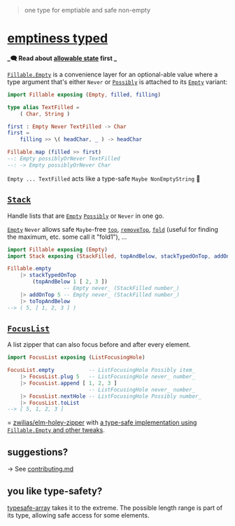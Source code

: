 > one type for emptiable and safe non-empty

# [emptiness typed](https://package.elm-lang.org/packages/lue-bird/elm-emptiness-typed/latest/)

**_🗨️ Read about [allowable state](https://package.elm-lang.org/packages/lue-bird/elm-allowable-state/latest/) first _**

[`Fillable.Empty`](Fillable#Empty) is a convenience layer for an optional-able value
where a type argument that's either `Never` or [`Possibly`](https://dark.elm.dmy.fr/packages/lue-bird/elm-allowable-state/latest/Possibly)
is attached to its [`Empty`](Fillable#Empty) variant:

```elm
import Fillable exposing (Empty, filled, filling)

type alias TextFilled =
    ( Char, String )

first : Empty Never TextFilled -> Char
first =
    filling >> \( headChar, _ ) -> headChar

Fillable.map (filled >> first)
--: Empty possiblyOrNever TextFilled
--: -> Empty possiblyOrNever Char
```

`Empty ... TextFilled` acts like a type-safe `Maybe NonEmptyString` 🌿

## [`Stack`](Stack)

Handle lists that are [`Empty`](Fillable#Empty) [`Possibly`](https://dark.elm.dmy.fr/packages/lue-bird/elm-allowable-state/latest/Possibly) or `Never` in one go.

[`Empty`](Fillable#Empty) `Never` <some stack type> allows safe `Maybe`-free [`top`](Stack#top), [`removeTop`](Stack#removeTop), [`fold`](Stack#fold) (useful for finding the maximum, etc. some call it "fold1"), ...

```elm
import Fillable exposing (Empty)
import Stack exposing (StackFilled, topAndBelow, stackTypedOnTop, addOnTop, toTopAndBelow)

Fillable.empty
    |> stackTypedOnTop
        (topAndBelow 1 [ 2, 3 ])
                  -- Empty never_ (StackFilled number_)
    |> addOnTop 5 -- Empty never_ (StackFilled number_)
    |> toTopAndBelow
--> ( 5, [ 1, 2, 3 ] )
```

## [`FocusList`](FocusList)

A list zipper that can also focus before and after every element.

```elm
import FocusList exposing (ListFocusingHole)

FocusList.empty           -- ListFocusingHole Possibly item_
    |> FocusList.plug 5   -- ListFocusingHole never_ number_
    |> FocusList.append [ 1, 2, 3 ]
                          -- ListFocusingHole never_ number_
    |> FocusList.nextHole -- ListFocusingHole Possibly number_
    |> FocusList.toList
--> [ 5, 1, 2, 3 ]
```

= [zwilias/elm-holey-zipper](https://package.elm-lang.org/packages/zwilias/elm-holey-zipper/latest) with [a type-safe implementation using `Fillable.Empty` and other tweaks](https://github.com/lue-bird/elm-emptiness-typed/blob/master/changes.md).

## suggestions?

→ See [contributing.md](https://github.com/lue-bird/elm-emptiness-typed/blob/master/contributing.md)

## you like type-safety?

[typesafe-array](https://dark.elm.dmy.fr/packages/lue-bird/elm-typesafe-array/latest/) takes it to the extreme.
The possible length range is part of its type, allowing safe access for some elements.
